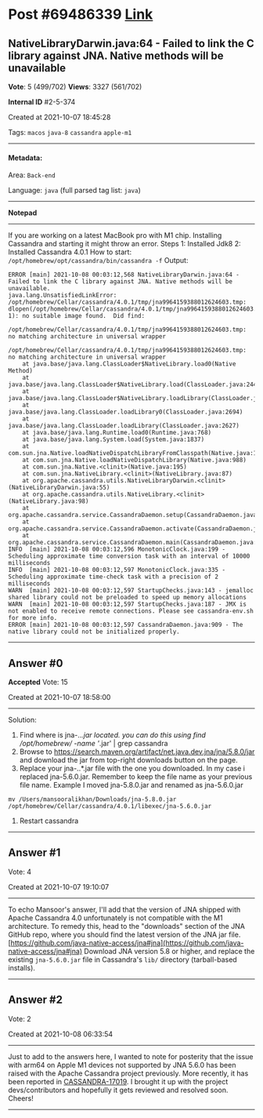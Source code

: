 
# Post \#69486339 [Link](https://stackoverflow.com/questions/69486339/)

## NativeLibraryDarwin.java:64 - Failed to link the C library against JNA. Native methods will be unavailable

**Vote**: 5 (499/702) **Views**: 3327 (561/702) 

**Internal ID** \#2-5-374

Created at 2021-10-07 18:45:28

Tags: `macos` `java-8` `cassandra` `apple-m1`

----------

#### Metadata:

Area: `Back-end`

Language: `java` (full parsed tag list: `java`)

----------

**Notepad**


----------

If you are working on a latest MacBook pro with M1 chip. Installing Cassandra and starting it might throw an error.
Steps
1: Installed Jdk8
2: Installed Cassandra 4.0.1
How to start: `/opt/homebrew/opt/cassandra/bin/cassandra -f`
Output:
```
ERROR [main] 2021-10-08 00:03:12,568 NativeLibraryDarwin.java:64 - Failed to link the C library against JNA. Native methods will be unavailable.
java.lang.UnsatisfiedLinkError: /opt/homebrew/Cellar/cassandra/4.0.1/tmp/jna9964159388012624603.tmp: dlopen(/opt/homebrew/Cellar/cassandra/4.0.1/tmp/jna9964159388012624603.tmp, 1): no suitable image found.  Did find:
    /opt/homebrew/Cellar/cassandra/4.0.1/tmp/jna9964159388012624603.tmp: no matching architecture in universal wrapper
    /opt/homebrew/Cellar/cassandra/4.0.1/tmp/jna9964159388012624603.tmp: no matching architecture in universal wrapper
    at java.base/java.lang.ClassLoader$NativeLibrary.load0(Native Method)
    at java.base/java.lang.ClassLoader$NativeLibrary.load(ClassLoader.java:2442)
    at java.base/java.lang.ClassLoader$NativeLibrary.loadLibrary(ClassLoader.java:2498)
    at java.base/java.lang.ClassLoader.loadLibrary0(ClassLoader.java:2694)
    at java.base/java.lang.ClassLoader.loadLibrary(ClassLoader.java:2627)
    at java.base/java.lang.Runtime.load0(Runtime.java:768)
    at java.base/java.lang.System.load(System.java:1837)
    at com.sun.jna.Native.loadNativeDispatchLibraryFromClasspath(Native.java:1018)
    at com.sun.jna.Native.loadNativeDispatchLibrary(Native.java:988)
    at com.sun.jna.Native.<clinit>(Native.java:195)
    at com.sun.jna.NativeLibrary.<clinit>(NativeLibrary.java:87)
    at org.apache.cassandra.utils.NativeLibraryDarwin.<clinit>(NativeLibraryDarwin.java:55)
    at org.apache.cassandra.utils.NativeLibrary.<clinit>(NativeLibrary.java:98)
    at org.apache.cassandra.service.CassandraDaemon.setup(CassandraDaemon.java:258)
    at org.apache.cassandra.service.CassandraDaemon.activate(CassandraDaemon.java:763)
    at org.apache.cassandra.service.CassandraDaemon.main(CassandraDaemon.java:887)
INFO  [main] 2021-10-08 00:03:12,596 MonotonicClock.java:199 - Scheduling approximate time conversion task with an interval of 10000 milliseconds
INFO  [main] 2021-10-08 00:03:12,597 MonotonicClock.java:335 - Scheduling approximate time-check task with a precision of 2 milliseconds
WARN  [main] 2021-10-08 00:03:12,597 StartupChecks.java:143 - jemalloc shared library could not be preloaded to speed up memory allocations
WARN  [main] 2021-10-08 00:03:12,597 StartupChecks.java:187 - JMX is not enabled to receive remote connections. Please see cassandra-env.sh for more info.
ERROR [main] 2021-10-08 00:03:12,597 CassandraDaemon.java:909 - The native library could not be initialized properly.
```



----------
        
## Answer \#0

**Accepted** Vote: 15

Created at 2021-10-07 18:58:00

------------

Solution:

1. Find where is jna-..*.jar located. you can do this using find /opt/homebrew/ -name '*.jar' | grep cassandra
2. Browse to https://search.maven.org/artifact/net.java.dev.jna/jna/5.8.0/jar and download the jar from top-right downloads button on the page.
3. Replace your jna-..*.jar file with the one you downloaded. In my case i replaced jna-5.6.0.jar. Remember to keep the file name as your previous file name. Example I moved jna-5.8.0.jar and renamed as jna-5.6.0.jar


`mv /Users/mansooralikhan/Downloads/jna-5.8.0.jar /opt/homebrew/Cellar/cassandra/4.0.1/libexec/jna-5.6.0.jar`

1. Restart cassandra




------------
    
    
## Answer \#1

 Vote: 4

Created at 2021-10-07 19:10:07

------------

To echo Mansoor's answer, I'll add that the version of JNA shipped with Apache Cassandra 4.0 unfortunately is not compatible with the M1 architecture.
To remedy this, head to the "downloads" section of the JNA GitHub repo, where you should find the latest version of the JNA jar file.
[https://github.com/java-native-access/jna#jna](https://github.com/java-native-access/jna#jna)
Download JNA version 5.8 or higher, and replace the existing `jna-5.6.0.jar` file in Cassandra's `lib/` directory (tarball-based installs).


------------
    
    
## Answer \#2

 Vote: 2

Created at 2021-10-08 06:33:54

------------

Just to add to the answers here, I wanted to note for posterity that the issue with arm64 on Apple M1 devices not supported by JNA 5.6.0 has been raised with the Apache Cassandra project previously.
More recently, it has been reported in [CASSANDRA-17019](https://issues.apache.org/jira/browse/CASSANDRA-17019). I brought it up with the project devs/contributors and hopefully it gets reviewed and resolved soon. Cheers!


------------
    
    